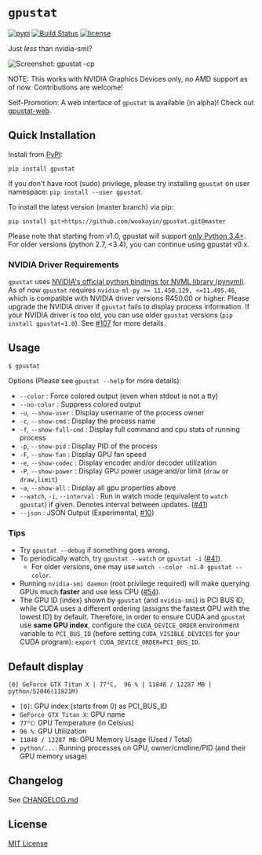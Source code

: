 `gpustat`
=========

[![pypi](https://img.shields.io/pypi/v/gpustat.svg?maxAge=86400)][pypi_gpustat]
[![Build Status](https://travis-ci.org/wookayin/gpustat.svg?branch=master)](https://travis-ci.org/wookayin/gpustat)
[![license](https://img.shields.io/github/license/wookayin/gpustat.svg?maxAge=86400)](LICENSE)

Just *less* than nvidia-smi?

![Screenshot: gpustat -cp](https://github.com/wookayin/gpustat/blob/master/screenshot.png)

NOTE: This works with NVIDIA Graphics Devices only, no AMD support as of now. Contributions are welcome!

Self-Promotion: A web interface of `gpustat` is available (in alpha)! Check out [gpustat-web][gpustat-web].

[gpustat-web]: https://github.com/wookayin/gpustat-web



Quick Installation
------------------

Install from [PyPI][pypi_gpustat]:

```
pip install gpustat
```

If you don't have root (sudo) privilege, please try installing `gpustat` on user namespace: `pip install --user gpustat`.

To install the latest version (master branch) via pip:

```
pip install git+https://github.com/wookayin/gpustat.git@master
```

Please note that starting from v1.0, gpustat will support [only Python 3.4+][gh-issue-66].
For older versions (python 2.7, <3.4), you can continue using gpustat v0.x.


### NVIDIA Driver Requirements

`gpustat` uses [NVIDIA's official python bindings for NVML library (pynvml)][pypi_pynvml]. As of now `gpustat` requires `nvidia-ml-py >= 11.450.129, <=11.495.46`, which is compatible with NVIDIA driver versions R450.00 or higher. Please upgrade the NVIDIA driver if `gpustat` fails to display process information. If your NVIDIA driver is too old, you can use older `gpustat` versions (`pip install gpustat<1.0`). See [#107][gh-issue-107] for more details.


Usage
-----

`$ gpustat`

Options (Please see `gpustat --help` for more details):

* `--color`            : Force colored output (even when stdout is not a tty)
* `--no-color`         : Suppress colored output
* `-u`, `--show-user`  : Display username of the process owner
* `-c`, `--show-cmd`   : Display the process name
* `-f`, `--show-full-cmd`   : Display full command and cpu stats of running process
* `-p`, `--show-pid`   : Display PID of the process
* `-F`, `--show-fan`   : Display GPU fan speed
* `-e`, `--show-codec` : Display encoder and/or decoder utilization
* `-P`, `--show-power` : Display GPU power usage and/or limit (`draw` or `draw,limit`)
* `-a`, `--show-all`   : Display all gpu properties above
* `--watch`, `-i`, `--interval`   : Run in watch mode (equivalent to `watch gpustat`) if given. Denotes interval between updates. ([#41][gh-issue-41])
* `--json`             : JSON Output (Experimental, [#10][gh-issue-10])


### Tips

- Try `gpustat --debug` if something goes wrong.
- To periodically watch, try `gpustat --watch` or `gpustat -i` ([#41][gh-issue-41]).
    - For older versions, one may use `watch --color -n1.0 gpustat --color`.
- Running `nvidia-smi daemon` (root privilege required) will make querying GPUs much **faster** and use less CPU ([#54][gh-issue-54]).
- The GPU ID (index) shown by `gpustat` (and `nvidia-smi`) is PCI BUS ID,
  while CUDA uses a different ordering (assigns the fastest GPU with the lowest ID) by default.
  Therefore, in order to ensure CUDA and `gpustat` use **same GPU index**,
  configure the `CUDA_DEVICE_ORDER` environment variable to `PCI_BUS_ID`
  (before setting `CUDA_VISIBLE_DEVICES` for your CUDA program):
  `export CUDA_DEVICE_ORDER=PCI_BUS_ID`.


[pypi_gpustat]: https://pypi.org/project/gpustat/
[pypi_pynvml]: https://pypi.org/project/nvidia-ml-py/#history
[gh-issue-10]: https://github.com/wookayin/gpustat/issues/10
[gh-issue-41]: https://github.com/wookayin/gpustat/issues/41
[gh-issue-54]: https://github.com/wookayin/gpustat/issues/54
[gh-issue-66]: https://github.com/wookayin/gpustat/issues/66
[gh-issue-107]: https://github.com/wookayin/gpustat/issues/107

Default display
---------------

```
[0] GeForce GTX Titan X | 77°C,  96 % | 11848 / 12287 MB | python/52046(11821M)
```

- `[0]`: GPU index (starts from 0) as PCI_BUS_ID
- `GeForce GTX Titan X`: GPU name
- `77°C`: GPU Temperature (in Celsius)
- `96 %`: GPU Utilization
- `11848 / 12287 MB`: GPU Memory Usage (Used / Total)
- `python/...`: Running processes on GPU, owner/cmdline/PID (and their GPU memory usage)

Changelog
---------

See [CHANGELOG.md](CHANGELOG.md)


License
-------

[MIT License](LICENSE)

